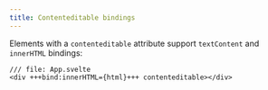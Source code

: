 ```yaml
---
title: Contenteditable bindings
---
```


Elements with a `contenteditable` attribute support `textContent` and `innerHTML` bindings:

```svelte
/// file: App.svelte
<div +++bind:innerHTML={html}+++ contenteditable></div>
```

